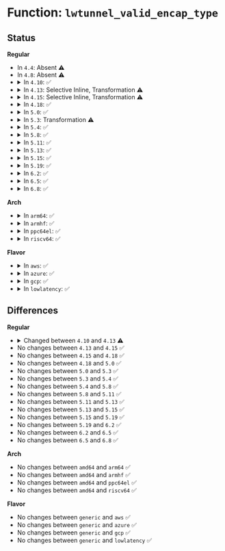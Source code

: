 # Function: <code>lwtunnel_valid_encap_type</code>

## Status
<b>Regular</b>
<ul>
<li>
In <code>4.4</code>: Absent ⚠️
</li>
<li>
In <code>4.8</code>: Absent ⚠️
</li>
<li>
<details>
<summary>In <code>4.10</code>: ✅</summary>

```c
int lwtunnel_valid_encap_type(u16 encap_type);
```

**Collision:** Unique Global

**Inline:** No

**Transformation:** False

**Instances:**

```
In net/core/lwtunnel.c (ffffffff817d95c0)
Location: net/core/lwtunnel.c:129
Inline: False
Direct callers:
  - net/core/lwtunnel.c:lwtunnel_valid_encap_type_attr
  - net/ipv6/route.c:rtm_to_fib6_config
```
**Symbols:**

```
ffffffff817d95c0-ffffffff817d966f: lwtunnel_valid_encap_type (STB_GLOBAL)
```
</details>
</li>
<li>
<details>
<summary>In <code>4.13</code>: Selective Inline, Transformation ⚠️</summary>

```c
int lwtunnel_valid_encap_type(u16 encap_type, struct netlink_ext_ack *extack);
```

**Collision:** Unique Global

**Inline:** Selective

**Transformation:** True

**Instances:**

```
In net/core/lwtunnel.c (ffffffff817f8b78)
Location: net/core/lwtunnel.c:143
Inline: True
Inline callers:
  - net/core/lwtunnel.c:lwtunnel_valid_encap_type_attr
Direct callers:
  - net/core/lwtunnel.c:lwtunnel_valid_encap_type_attr
  - net/ipv4/fib_frontend.c:rtm_to_fib_config
  - net/ipv6/route.c:rtm_to_fib6_config
```
**Symbols:**

```
ffffffff817f8a20-ffffffff817f8ac1: lwtunnel_valid_encap_type.part.5 (STB_LOCAL)
ffffffff817f8ad0-ffffffff817f8b00: lwtunnel_valid_encap_type (STB_GLOBAL)
```
</details>
</li>
<li>
<details>
<summary>In <code>4.15</code>: Selective Inline, Transformation ⚠️</summary>

```c
int lwtunnel_valid_encap_type(u16 encap_type, struct netlink_ext_ack *extack);
```

**Collision:** Unique Global

**Inline:** Selective

**Transformation:** True

**Instances:**

```
In net/core/lwtunnel.c (ffffffff81876458)
Location: net/core/lwtunnel.c:145
Inline: True
Inline callers:
  - net/core/lwtunnel.c:lwtunnel_valid_encap_type_attr
Direct callers:
  - net/core/lwtunnel.c:lwtunnel_valid_encap_type_attr
  - net/ipv4/fib_frontend.c:rtm_to_fib_config
  - net/ipv6/route.c:rtm_to_fib6_config
```
**Symbols:**

```
ffffffff81876300-ffffffff818763b0: lwtunnel_valid_encap_type.part.5 (STB_LOCAL)
ffffffff818763b0-ffffffff818763e0: lwtunnel_valid_encap_type (STB_GLOBAL)
```
</details>
</li>
<li>
<details>
<summary>In <code>4.18</code>: ✅</summary>

```c
int lwtunnel_valid_encap_type(u16 encap_type, struct netlink_ext_ack *extack);
```

**Collision:** Unique Global

**Inline:** No

**Transformation:** False

**Instances:**

```
In net/core/lwtunnel.c (ffffffff818c7830)
Location: net/core/lwtunnel.c:145
Inline: False
Direct callers:
  - net/ipv4/fib_frontend.c:rtm_to_fib_config
  - net/ipv6/route.c:rtm_to_fib6_config
```
**Symbols:**

```
ffffffff818c7830-ffffffff818c7900: lwtunnel_valid_encap_type (STB_GLOBAL)
```
</details>
</li>
<li>
<details>
<summary>In <code>5.0</code>: ✅</summary>

```c
int lwtunnel_valid_encap_type(u16 encap_type, struct netlink_ext_ack *extack);
```

**Collision:** Unique Global

**Inline:** No

**Transformation:** False

**Instances:**

```
In net/core/lwtunnel.c (ffffffff818f0970)
Location: net/core/lwtunnel.c:145
Inline: False
Direct callers:
  - net/ipv4/fib_frontend.c:rtm_to_fib_config
  - net/ipv6/route.c:rtm_to_fib6_config
```
**Symbols:**

```
ffffffff818f0970-ffffffff818f0a58: lwtunnel_valid_encap_type (STB_GLOBAL)
```
</details>
</li>
<li>
<details>
<summary>In <code>5.3</code>: Transformation ⚠️</summary>

```c
int lwtunnel_valid_encap_type(u16 encap_type, struct netlink_ext_ack *extack);
```

**Collision:** Unique Global

**Inline:** No

**Transformation:** True

**Instances:**

```
In net/core/lwtunnel.c (0)
Location: net/core/lwtunnel.c:140
Inline: False
Direct callers:
  - net/core/lwtunnel.c:lwtunnel_valid_encap_type_attr
  - net/ipv4/fib_frontend.c:rtm_to_fib_config
  - net/ipv4/nexthop.c:rtm_to_nh_config
  - net/ipv6/route.c:rtm_to_fib6_config
```
**Symbols:**

```
ffffffff8194283c-ffffffff8194284f: lwtunnel_valid_encap_type.cold (STB_LOCAL)
ffffffff81942290-ffffffff8194238b: lwtunnel_valid_encap_type (STB_GLOBAL)
```
</details>
</li>
<li>
<details>
<summary>In <code>5.4</code>: ✅</summary>

```c
int lwtunnel_valid_encap_type(u16 encap_type, struct netlink_ext_ack *extack);
```

**Collision:** Unique Global

**Inline:** No

**Transformation:** False

**Instances:**

```
In net/core/lwtunnel.c (ffffffff819771d0)
Location: net/core/lwtunnel.c:140
Inline: False
Direct callers:
  - net/core/lwtunnel.c:lwtunnel_valid_encap_type_attr
  - net/ipv4/fib_frontend.c:rtm_to_fib_config
  - net/ipv4/nexthop.c:rtm_to_nh_config
  - net/ipv6/route.c:rtm_to_fib6_config
```
**Symbols:**

```
ffffffff819771d0-ffffffff819772bd: lwtunnel_valid_encap_type (STB_GLOBAL)
```
</details>
</li>
<li>
<details>
<summary>In <code>5.8</code>: ✅</summary>

```c
int lwtunnel_valid_encap_type(u16 encap_type, struct netlink_ext_ack *extack);
```

**Collision:** Unique Global

**Inline:** No

**Transformation:** False

**Instances:**

```
In net/core/lwtunnel.c (ffffffff81a4bfa0)
Location: net/core/lwtunnel.c:142
Inline: False
Direct callers:
  - net/core/lwtunnel.c:lwtunnel_valid_encap_type_attr
  - net/ipv4/fib_frontend.c:rtm_to_fib_config
  - net/ipv4/nexthop.c:rtm_to_nh_config
  - net/ipv6/route.c:rtm_to_fib6_config
```
**Symbols:**

```
ffffffff81a4bfa0-ffffffff81a4c0a9: lwtunnel_valid_encap_type (STB_GLOBAL)
```
</details>
</li>
<li>
<details>
<summary>In <code>5.11</code>: ✅</summary>

```c
int lwtunnel_valid_encap_type(u16 encap_type, struct netlink_ext_ack *extack);
```

**Collision:** Unique Global

**Inline:** No

**Transformation:** False

**Instances:**

```
In net/core/lwtunnel.c (ffffffff81a51bc0)
Location: net/core/lwtunnel.c:142
Inline: False
Direct callers:
  - net/core/lwtunnel.c:lwtunnel_valid_encap_type_attr
  - net/ipv4/fib_frontend.c:rtm_to_fib_config
  - net/ipv4/nexthop.c:rtm_to_nh_config
  - net/ipv6/route.c:rtm_to_fib6_config
```
**Symbols:**

```
ffffffff81a51bc0-ffffffff81a51cdf: lwtunnel_valid_encap_type (STB_GLOBAL)
```
</details>
</li>
<li>
<details>
<summary>In <code>5.13</code>: ✅</summary>

```c
int lwtunnel_valid_encap_type(u16 encap_type, struct netlink_ext_ack *extack);
```

**Collision:** Unique Global

**Inline:** No

**Transformation:** False

**Instances:**

```
In net/core/lwtunnel.c (ffffffff81a37490)
Location: net/core/lwtunnel.c:142
Inline: False
Direct callers:
  - net/core/lwtunnel.c:lwtunnel_valid_encap_type_attr
  - net/ipv4/fib_frontend.c:rtm_to_fib_config
  - net/ipv4/nexthop.c:rtm_to_nh_config
  - net/ipv6/route.c:rtm_to_fib6_config
```
**Symbols:**

```
ffffffff81a37490-ffffffff81a375d4: lwtunnel_valid_encap_type (STB_GLOBAL)
```
</details>
</li>
<li>
<details>
<summary>In <code>5.15</code>: ✅</summary>

```c
int lwtunnel_valid_encap_type(u16 encap_type, struct netlink_ext_ack *extack);
```

**Collision:** Unique Global

**Inline:** No

**Transformation:** False

**Instances:**

```
In net/core/lwtunnel.c (ffffffff81aed120)
Location: net/core/lwtunnel.c:147
Inline: False
Direct callers:
  - net/core/lwtunnel.c:lwtunnel_valid_encap_type_attr
  - net/ipv4/fib_frontend.c:rtm_to_fib_config
  - net/ipv4/nexthop.c:rtm_to_nh_config
  - net/ipv6/route.c:rtm_to_fib6_config
```
**Symbols:**

```
ffffffff81aed120-ffffffff81aed2c5: lwtunnel_valid_encap_type (STB_GLOBAL)
```
</details>
</li>
<li>
<details>
<summary>In <code>5.19</code>: ✅</summary>

```c
int lwtunnel_valid_encap_type(u16 encap_type, struct netlink_ext_ack *extack);
```

**Collision:** Unique Global

**Inline:** No

**Transformation:** False

**Instances:**

```
In net/core/lwtunnel.c (ffffffff81c6fdb0)
Location: net/core/lwtunnel.c:147
Inline: False
Direct callers:
  - net/core/lwtunnel.c:lwtunnel_valid_encap_type_attr
  - net/ipv4/fib_frontend.c:rtm_to_fib_config
  - net/ipv4/nexthop.c:rtm_to_nh_config
  - net/ipv6/route.c:rtm_to_fib6_config
```
**Symbols:**

```
ffffffff81c6fdb0-ffffffff81c6ff32: lwtunnel_valid_encap_type (STB_GLOBAL)
```
</details>
</li>
<li>
<details>
<summary>In <code>6.2</code>: ✅</summary>

```c
int lwtunnel_valid_encap_type(u16 encap_type, struct netlink_ext_ack *extack);
```

**Collision:** Unique Global

**Inline:** No

**Transformation:** False

**Instances:**

```
In net/core/lwtunnel.c (ffffffff81e27ce0)
Location: net/core/lwtunnel.c:150
Inline: False
Direct callers:
  - net/core/lwtunnel.c:lwtunnel_valid_encap_type_attr
  - net/ipv4/fib_frontend.c:rtm_to_fib_config
  - net/ipv4/nexthop.c:rtm_to_nh_config
  - net/ipv6/route.c:rtm_to_fib6_config
```
**Symbols:**

```
ffffffff81e27ce0-ffffffff81e27e71: lwtunnel_valid_encap_type (STB_GLOBAL)
```
</details>
</li>
<li>
<details>
<summary>In <code>6.5</code>: ✅</summary>

```c
int lwtunnel_valid_encap_type(u16 encap_type, struct netlink_ext_ack *extack);
```

**Collision:** Unique Global

**Inline:** No

**Transformation:** False

**Instances:**

```
In net/core/lwtunnel.c (ffffffff81e9d2f0)
Location: net/core/lwtunnel.c:150
Inline: False
Direct callers:
  - net/core/lwtunnel.c:lwtunnel_valid_encap_type_attr
  - net/ipv4/fib_frontend.c:rtm_to_fib_config
  - net/ipv4/nexthop.c:rtm_to_nh_config
  - net/ipv6/route.c:rtm_to_fib6_config
```
**Symbols:**

```
ffffffff81e9d2f0-ffffffff81e9d48a: lwtunnel_valid_encap_type (STB_GLOBAL)
```
</details>
</li>
<li>
<details>
<summary>In <code>6.8</code>: ✅</summary>

```c
int lwtunnel_valid_encap_type(u16 encap_type, struct netlink_ext_ack *extack);
```

**Collision:** Unique Global

**Inline:** No

**Transformation:** False

**Instances:**

```
In net/core/lwtunnel.c (ffffffff81f5fa70)
Location: net/core/lwtunnel.c:150
Inline: False
Direct callers:
  - net/core/lwtunnel.c:lwtunnel_valid_encap_type_attr
  - net/ipv4/fib_frontend.c:rtm_to_fib_config
  - net/ipv4/nexthop.c:rtm_to_nh_config
  - net/ipv6/route.c:rtm_to_fib6_config
```
**Symbols:**

```
ffffffff81f5fa70-ffffffff81f5fc0a: lwtunnel_valid_encap_type (STB_GLOBAL)
```
</details>
</li>
</ul>
<b>Arch</b>
<ul>
<li>
<details>
<summary>In <code>arm64</code>: ✅</summary>

```c
int lwtunnel_valid_encap_type(u16 encap_type, struct netlink_ext_ack *extack);
```

**Collision:** Unique Global

**Inline:** No

**Transformation:** False

**Instances:**

```
In net/core/lwtunnel.c (ffff800010c1daf0)
Location: net/core/lwtunnel.c:140
Inline: False
Direct callers:
  - net/core/lwtunnel.c:lwtunnel_valid_encap_type_attr
  - net/ipv4/fib_frontend.c:rtm_to_fib_config
  - net/ipv4/nexthop.c:rtm_to_nh_config
  - net/ipv6/route.c:rtm_to_fib6_config
```
**Symbols:**

```
ffff800010c1daf0-ffff800010c1dc18: lwtunnel_valid_encap_type (STB_GLOBAL)
```
</details>
</li>
<li>
<details>
<summary>In <code>armhf</code>: ✅</summary>

```c
int lwtunnel_valid_encap_type(u16 encap_type, struct netlink_ext_ack *extack);
```

**Collision:** Unique Global

**Inline:** No

**Transformation:** False

**Instances:**

```
In net/core/lwtunnel.c (c0d35780)
Location: net/core/lwtunnel.c:140
Inline: False
Direct callers:
  - net/core/lwtunnel.c:lwtunnel_valid_encap_type_attr
  - net/ipv4/fib_frontend.c:rtm_to_fib_config
  - net/ipv4/nexthop.c:rtm_to_nh_config
  - net/ipv6/route.c:rtm_to_fib6_config
```
**Symbols:**

```
c0d35780-c0d358b0: lwtunnel_valid_encap_type (STB_GLOBAL)
```
</details>
</li>
<li>
<details>
<summary>In <code>ppc64el</code>: ✅</summary>

```c
int lwtunnel_valid_encap_type(u16 encap_type, struct netlink_ext_ack *extack);
```

**Collision:** Unique Global

**Inline:** No

**Transformation:** False

**Instances:**

```
In net/core/lwtunnel.c (c000000000d0efc0)
Location: net/core/lwtunnel.c:140
Inline: False
Direct callers:
  - net/core/lwtunnel.c:lwtunnel_valid_encap_type_attr
  - net/ipv4/fib_frontend.c:rtm_to_fib_config
  - net/ipv4/nexthop.c:rtm_to_nh_config
  - net/ipv6/route.c:rtm_to_fib6_config
```
**Symbols:**

```
c000000000d0efc0-c000000000d0f18c: lwtunnel_valid_encap_type (STB_GLOBAL)
```
</details>
</li>
<li>
<details>
<summary>In <code>riscv64</code>: ✅</summary>

```c
int lwtunnel_valid_encap_type(u16 encap_type, struct netlink_ext_ack *extack);
```

**Collision:** Unique Global

**Inline:** No

**Transformation:** False

**Instances:**

```
In net/core/lwtunnel.c (ffffffe0007976b4)
Location: net/core/lwtunnel.c:140
Inline: False
Direct callers:
  - net/core/lwtunnel.c:lwtunnel_valid_encap_type_attr
  - net/ipv4/fib_frontend.c:rtm_to_fib_config
  - net/ipv4/nexthop.c:rtm_to_nh_config
  - net/ipv6/route.c:rtm_to_fib6_config
```
**Symbols:**

```
ffffffe0007976b4-ffffffe0007977ae: lwtunnel_valid_encap_type (STB_GLOBAL)
```
</details>
</li>
</ul>
<b>Flavor</b>
<ul>
<li>
<details>
<summary>In <code>aws</code>: ✅</summary>

```c
int lwtunnel_valid_encap_type(u16 encap_type, struct netlink_ext_ack *extack);
```

**Collision:** Unique Global

**Inline:** No

**Transformation:** False

**Instances:**

```
In net/core/lwtunnel.c (ffffffff81917040)
Location: net/core/lwtunnel.c:140
Inline: False
Direct callers:
  - net/core/lwtunnel.c:lwtunnel_valid_encap_type_attr
  - net/ipv4/fib_frontend.c:rtm_to_fib_config
  - net/ipv4/nexthop.c:rtm_to_nh_config
  - net/ipv6/route.c:rtm_to_fib6_config
```
**Symbols:**

```
ffffffff81917040-ffffffff8191712d: lwtunnel_valid_encap_type (STB_GLOBAL)
```
</details>
</li>
<li>
<details>
<summary>In <code>azure</code>: ✅</summary>

```c
int lwtunnel_valid_encap_type(u16 encap_type, struct netlink_ext_ack *extack);
```

**Collision:** Unique Global

**Inline:** No

**Transformation:** False

**Instances:**

```
In net/core/lwtunnel.c (ffffffff818d0df0)
Location: net/core/lwtunnel.c:140
Inline: False
Direct callers:
  - net/core/lwtunnel.c:lwtunnel_valid_encap_type_attr
  - net/ipv4/fib_frontend.c:rtm_to_fib_config
  - net/ipv4/nexthop.c:rtm_to_nh_config
  - net/ipv6/route.c:rtm_to_fib6_config
```
**Symbols:**

```
ffffffff818d0df0-ffffffff818d0edd: lwtunnel_valid_encap_type (STB_GLOBAL)
```
</details>
</li>
<li>
<details>
<summary>In <code>gcp</code>: ✅</summary>

```c
int lwtunnel_valid_encap_type(u16 encap_type, struct netlink_ext_ack *extack);
```

**Collision:** Unique Global

**Inline:** No

**Transformation:** False

**Instances:**

```
In net/core/lwtunnel.c (ffffffff819681d0)
Location: net/core/lwtunnel.c:140
Inline: False
Direct callers:
  - net/core/lwtunnel.c:lwtunnel_valid_encap_type_attr
  - net/ipv4/fib_frontend.c:rtm_to_fib_config
  - net/ipv4/nexthop.c:rtm_to_nh_config
  - net/ipv6/route.c:rtm_to_fib6_config
```
**Symbols:**

```
ffffffff819681d0-ffffffff819682bd: lwtunnel_valid_encap_type (STB_GLOBAL)
```
</details>
</li>
<li>
<details>
<summary>In <code>lowlatency</code>: ✅</summary>

```c
int lwtunnel_valid_encap_type(u16 encap_type, struct netlink_ext_ack *extack);
```

**Collision:** Unique Global

**Inline:** No

**Transformation:** False

**Instances:**

```
In net/core/lwtunnel.c (ffffffff8198a470)
Location: net/core/lwtunnel.c:140
Inline: False
Direct callers:
  - net/core/lwtunnel.c:lwtunnel_valid_encap_type_attr
  - net/ipv4/fib_frontend.c:rtm_to_fib_config
  - net/ipv4/nexthop.c:rtm_to_nh_config
  - net/ipv6/route.c:rtm_to_fib6_config
```
**Symbols:**

```
ffffffff8198a470-ffffffff8198a57a: lwtunnel_valid_encap_type (STB_GLOBAL)
```
</details>
</li>
</ul>

## Differences
<b>Regular</b>
<ul>
<li>
<details>
<summary>Changed between <code>4.10</code> and <code>4.13</code> ⚠️</summary>
<ul>
<li>
<b>Param added. </b>
<code>struct netlink_ext_ack *extack</code>
</li>
</ul>
</details>
</li>
<li>
No changes between <code>4.13</code> and <code>4.15</code> ✅
</li>
<li>
No changes between <code>4.15</code> and <code>4.18</code> ✅
</li>
<li>
No changes between <code>4.18</code> and <code>5.0</code> ✅
</li>
<li>
No changes between <code>5.0</code> and <code>5.3</code> ✅
</li>
<li>
No changes between <code>5.3</code> and <code>5.4</code> ✅
</li>
<li>
No changes between <code>5.4</code> and <code>5.8</code> ✅
</li>
<li>
No changes between <code>5.8</code> and <code>5.11</code> ✅
</li>
<li>
No changes between <code>5.11</code> and <code>5.13</code> ✅
</li>
<li>
No changes between <code>5.13</code> and <code>5.15</code> ✅
</li>
<li>
No changes between <code>5.15</code> and <code>5.19</code> ✅
</li>
<li>
No changes between <code>5.19</code> and <code>6.2</code> ✅
</li>
<li>
No changes between <code>6.2</code> and <code>6.5</code> ✅
</li>
<li>
No changes between <code>6.5</code> and <code>6.8</code> ✅
</li>
</ul>
<b>Arch</b>
<ul>
<li>
No changes between <code>amd64</code> and <code>arm64</code> ✅
</li>
<li>
No changes between <code>amd64</code> and <code>armhf</code> ✅
</li>
<li>
No changes between <code>amd64</code> and <code>ppc64el</code> ✅
</li>
<li>
No changes between <code>amd64</code> and <code>riscv64</code> ✅
</li>
</ul>
<b>Flavor</b>
<ul>
<li>
No changes between <code>generic</code> and <code>aws</code> ✅
</li>
<li>
No changes between <code>generic</code> and <code>azure</code> ✅
</li>
<li>
No changes between <code>generic</code> and <code>gcp</code> ✅
</li>
<li>
No changes between <code>generic</code> and <code>lowlatency</code> ✅
</li>
</ul>
